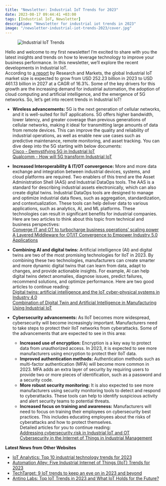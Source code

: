 ```yaml
---
title: "Newsletter: Industrial IoT Trends for 2023"
date: 2023-08-17 09:44:41 +03:00
tags: [Industrial IoT, Newsletter]
description: "Newsletter for industrial iot trends in 2023"
image: "/newsletter-industrial-iot-trends-2023/cover.jpg"
---
```


<figure>
<img src="/newsletter-industrial-iot-trends-2023/cover.jpg" alt="Industrial IoT Trends">
</figure>

Hello and welcome to my first newsletter! I’m excited to share with you the latest insights and trends on how to leverage technology to improve your business performance. In this newsletter, we’ll explore the recent developments in Industrial IoT.  
According to [a report](https://www.researchandmarkets.com/reports/5735108/iot-in-manufacturing-global-market-report#src-pos-1) by Research and Markets, the global Industrial IoT market size is expected to grow from USD 252.23 billion in 2023 to USD 461.13 billion in 2027 at a CAGR of 16.3%. Some of the key drivers for this growth are the increasing demand for industrial automation, the adoption of cloud computing and artificial intelligence, and the emergence of 5G networks. So, let’s get into recent trends in Industrial IoT!  

- **Wireless advancements:** 5G is the next generation of cellular networks, and it is well-suited for IIoT applications. 5G offers higher bandwidth, lower latency, and greater coverage than previous generations of cellular networks, making it ideal for transmitting large amounts of data from remote devices. This can improve the quality and reliability of industrial operations, as well as enable new use cases such as predictive maintenance, remote monitoring, and asset tracking. You can dive deep into the 5G starting with below documents:  
    [Cisco - Demystifying 5G in Industrial IoT](https://www.cisco.com/c/dam/en_us/solutions/iot/demystifying-5g-industrial-iot.pdf)  
    [Qualcomm - How will 5G transform Industrial IoT](https://www.qualcomm.com/content/dam/qcomm-martech/dm-assets/documents/how_will_5g_transform_industrial_iot_2.pdf)
    
- **Increased Interoperability & IT/OT convergence:** More and more data exchange and integration between industrial devices, systems, and cloud platforms are required. Two enablers of this trend are the Asset Administration Shell (AAS) and Industrial DataOps tools. The AAS is a standard for describing industrial assets electronically, which can also create digital twins. Industrial DataOps tools are designed to manage and optimize industrial data flows, such as aggregation, standardization, and contextualization. These tools can help deliver data to various applications, such as analytics, AI, and ML platforms. These technologies can result in significant benefits for industrial companies. Here are two articles to think about this topic from technical and business perspectives:  
    [Converge IT and OT to turbocharge business operations’ scaling power](https://www.mckinsey.com/capabilities/operations/our-insights/converge-it-and-ot-to-turbocharge-business-operations-scaling-power)  
    [A Layered Middleware for OT/IT Convergence to Empower Industry 5.0 Applications](https://www.mdpi.com/1424-8220/22/1/190)
    
- **Combining AI and digital twins:** Artificial intelligence (AI) and digital twins are two of the most promising technologies for IIoT in 2023. By combining these two technologies, manufacturers can create smarter and more dynamic digital twins that can learn from data, adapt to changes, and provide actionable insights. For example, AI can help digital twins detect anomalies, diagnose issues, predict failures, recommend solutions, and optimize performance. Here are two good articles to continue reading:  
    [Digital twins: artificial intelligence and the IoT cyber-physical systems in Industry 4.0](https://link.springer.com/article/10.1007/s41315-021-00180-5)  
    [Combination of Digital Twin and Artificial Intelligence in Manufacturing Using Industrial IoT](https://ieeexplore.ieee.org/document/9125038)
    
- **Cybersecurity advancements:** As IIoT becomes more widespread, cybersecurity will become increasingly important. Manufacturers need to take steps to protect their IIoT networks from cyberattacks. Some of the advancements that are expected to see in this area:  
    - **Increased use of encryption:** Encryption is a key way to protect data from unauthorized access. In 2023, it is expected to see more manufacturers using encryption to protect their IIoT data.
    - **Improved authentication methods:** Authentication methods such as multi-factor authentication (MFA) will become more common in 2023. MFA adds an extra layer of security by requiring users to provide two or more pieces of identification, such as a password and a security code.  
    - **More robust security monitoring:** It is also expected to see more manufacturers using security monitoring tools to detect and respond to cyberattacks. These tools can help to identify suspicious activity and alert security teams to potential threats.  
    -   **Increased focus on training and awareness:** Manufacturers will need to focus on training their employees on cybersecurity best practices. This includes educating employees about the risks of cyberattacks and how to protect themselves.  
    Detailed articles for you to continue reading:  
    [Addressing cybersecurity risk in Industrial IoT and OT](https://www.microsoft.com/en-us/security/blog/2020/10/21/addressing-cybersecurity-risk-in-industrial-iot-and-ot/)  
    [Cybersecurity in the Internet of Things in Industrial Management](https://www.mdpi.com/2076-3417/12/3/1598)
  
**Latest News from Other Websites**  
- [IoT Analytics: Top 10 industrial technology trends for 2023](https://iot-analytics.com/top-industrial-technology-trends/)
- [Automation Alley: Five Industrial Internet of Things (IIoT) Trends for 2023](https://www.automationalley.com/articles/five-industrial-internet-of-things-iiot-trends-for-2023)
- [TechTarget: 9 IoT trends to keep an eye on in 2023 and beyond](https://www.techtarget.com/iotagenda/opinion/IoT-trends-to-keep-an-eye-on)
- [Antino Labs: Top IoT Trends in 2023 and What IoT Holds for the Future?](https://www.antino.com/blog/top-9-iot-trends/)
